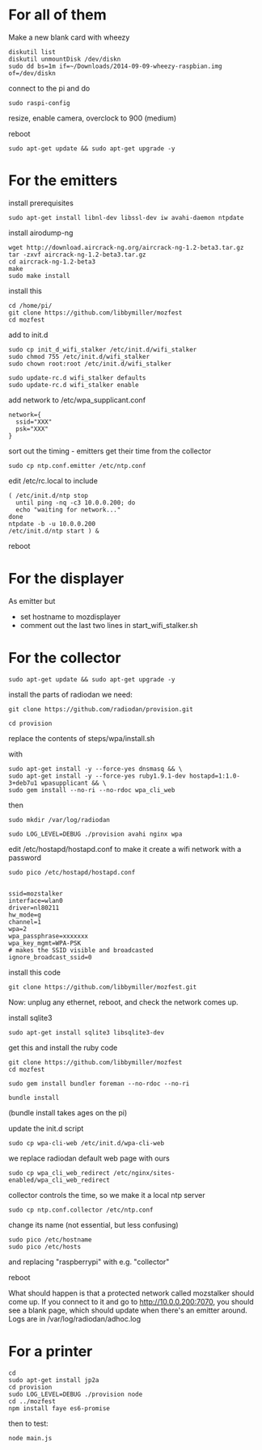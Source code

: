 # For all of them

Make a new blank card with wheezy

    diskutil list
    diskutil unmountDisk /dev/diskn
    sudo dd bs=1m if=~/Downloads/2014-09-09-wheezy-raspbian.img of=/dev/diskn
    
connect to the pi and do

    sudo raspi-config

resize, enable camera, overclock to 900 (medium)

reboot

    sudo apt-get update && sudo apt-get upgrade -y

# For the emitters

install prerequisites

    sudo apt-get install libnl-dev libssl-dev iw avahi-daemon ntpdate

install airodump-ng

    wget http://download.aircrack-ng.org/aircrack-ng-1.2-beta3.tar.gz
    tar -zxvf aircrack-ng-1.2-beta3.tar.gz
    cd aircrack-ng-1.2-beta3
    make
    sudo make install

install this

    cd /home/pi/
    git clone https://github.com/libbymiller/mozfest
    cd mozfest

add to init.d

    sudo cp init_d_wifi_stalker /etc/init.d/wifi_stalker
    sudo chmod 755 /etc/init.d/wifi_stalker
    sudo chown root:root /etc/init.d/wifi_stalker

    sudo update-rc.d wifi_stalker defaults
    sudo update-rc.d wifi_stalker enable

add network to /etc/wpa_supplicant.conf

    network={
      ssid="XXX"
      psk="XXX"
    }

sort out the timing - emitters get their time from the collector

    sudo cp ntp.conf.emitter /etc/ntp.conf

edit /etc/rc.local to include

    ( /etc/init.d/ntp stop
      until ping -nq -c3 10.0.0.200; do
      echo "waiting for network..."
    done
    ntpdate -b -u 10.0.0.200 
    /etc/init.d/ntp start ) &

reboot

# For the displayer

As emitter but

* set hostname to mozdisplayer
* comment out the last two lines in start_wifi_stalker.sh

# For the collector 

    sudo apt-get update && sudo apt-get upgrade -y

install the parts of radiodan we need:

    git clone https://github.com/radiodan/provision.git

    cd provision

replace the contents of steps/wpa/install.sh

with

    sudo apt-get install -y --force-yes dnsmasq && \
    sudo apt-get install -y --force-yes ruby1.9.1-dev hostapd=1:1.0-3+deb7u1 wpasupplicant && \
    sudo gem install --no-ri --no-rdoc wpa_cli_web

then

    sudo mkdir /var/log/radiodan

    sudo LOG_LEVEL=DEBUG ./provision avahi nginx wpa

edit /etc/hostapd/hostapd.conf to make it create a wifi network with a password

    sudo pico /etc/hostapd/hostapd.conf


    ssid=mozstalker
    interface=wlan0
    driver=nl80211
    hw_mode=g
    channel=1
    wpa=2
    wpa_passphrase=xxxxxxx
    wpa_key_mgmt=WPA-PSK
    # makes the SSID visible and broadcasted
    ignore_broadcast_ssid=0

install this code

    git clone https://github.com/libbymiller/mozfest.git


Now: unplug any ethernet, reboot, and check the network comes up.

install sqlite3

    sudo apt-get install sqlite3 libsqlite3-dev

get this and install the ruby code

    git clone https://github.com/libbymiller/mozfest
    cd mozfest

    sudo gem install bundler foreman --no-rdoc --no-ri

    bundle install

(bundle install takes ages on the pi)

update the init.d script

    sudo cp wpa-cli-web /etc/init.d/wpa-cli-web 

we replace radiodan default web page with ours

    sudo cp wpa_cli_web_redirect /etc/nginx/sites-enabled/wpa_cli_web_redirect

collector controls the time, so we make it a local ntp server

    sudo cp ntp.conf.collector /etc/ntp.conf

change its name (not essential, but less confusing)

    sudo pico /etc/hostname
    sudo pico /etc/hosts

and replacing "raspberrypi" with e.g. "collector"

reboot

What should happen is that a protected network called mozstalker should come up. If you connect to it and go to http://10.0.0.200:7070, you should see a blank page, which should update when there's an emitter around. Logs are in /var/log/radiodan/adhoc.log


# For a printer

    cd
    sudo apt-get install jp2a
    cd provision
    sudo LOG_LEVEL=DEBUG ./provision node
    cd ../mozfest
    npm install faye es6-promise 

then to test:

    node main.js
